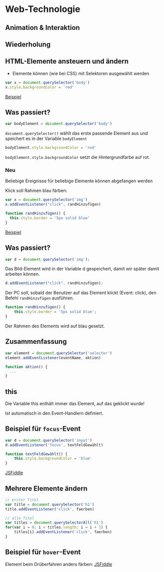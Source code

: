 # Web-Technologie

## Animation & Interaktion



## Wiederholung



## HTML-Elemente ansteuern und ändern

* Elemente können (wie bei CSS) mit Selektoren ausgewählt werden

```js
var x = document.querySelector('body')
x.style.backgroundColor = 'red'
```

[Beispiel](http://jsfiddle.net/6710j3qm/)



## Was passiert?

```js
var bodyElement = document.querySelector('body')
```

`document.querySelector()` wählt das erste passende Element aus und speichert es in der Variable `bodyElement`



```js
bodyElement.style.backgroundColor = 'red'
```

`bodyElement.style.backgroundColor` setzt die Hintergrundfarbe auf rot.



### Neu

Beliebige Ereignisse für beliebige Elemente können abgefangen werden



Klick soll Rahmen blau färben:

```js
var x = document.querySelector('img')
x.addEventListener("click", randHinzufügen)

function randHinzufügen() {
  this.style.border = '5px solid blue'
}
```

[Beispiel](http://jsfiddle.net/q3dp8xs2/)



## Was passiert?

```js
var d = document.querySelector('img');
```

Das Bild-Element wird in der Variable d gespeichert, damit wir später damit arbeiten können.



```js
d.addEventListener("click", randHinzufügen);
```

Der PC soll, sobald der Benutzer auf das Element klickt (Event: click), den Befehl `randHinzufügen` ausführen.



```js
function randHinzufügen() {
    this.style.border = '5px solid blue';
}
```

Der Rahmen des Elements wird auf blau gesetzt.



## Zusammenfassung


```js
var element = document.querySelector('selector')
element.addEventListener(eventName, aktion)

function aktion() {
  ...
}
```



## this

Die Variable this enthält immer das Element, auf das geklickt wurde!

Ist automatisch in den Event-Handlern definiert.



## Beispiel für `focus`-Event

```js
var d = document.querySelector('input')
d.addEventListener('focus', textFeldGewählt)

function textFeldGewählt() {
    this.style.backgroundColor = 'blue'
}
```

[JSFiddle](http://jsfiddle.net/5o9ywu2o/)



## Mehrere Elemente ändern

```js
// erster Titel
var title = document.querySelector('h1')
title.addEventListener('click', faerben)

// alle Titel
var titles = document.querySelectorAll('h1')
for(var i = 0; i < titles.length; i = i + 1) {
    titles[i].addEventListener('click', faerben)
}
```



## Beispiel für `hover`-Event

Element beim Drüberfahren anders färben: [JSFiddle](http://jsfiddle.net/at8b5vz1/)
